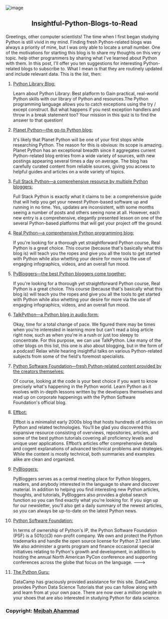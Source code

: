 ![image](https://user-images.githubusercontent.com/56669333/212460259-270711fe-9b6e-491e-881a-a2e9f1315ac6.png)


<h2><p align="center">Insightful-Python-Blogs-to-Read</p></h2>
Greetings, other computer scientists! The time when I first began studying Python is still vivid in my mind. Finding fresh Python-related blogs was always a priority of mine, but I was only able to locate a small number. One of the motivations for starting this blog is to share my thoughts on this very topic. help other programmers by sharing what I've learned about Python with them. In this post, I'll offer you ten suggestions for interesting Python-related blogs to subscribe to. What I mean is that they are routinely updated and include relevant data. This is the list, then:

1. <a href="https://www.blog.pythonlibrary.org/"> Python Library Blog: </a>

    Learn about Python Library: Best platform to Gain practical, real-world Python skills with our library of Python and resources.The Python programming language    allows you to catch exceptions using the try / except construct. But what happens if you nest exception handlers and throw in a break statement too? Your mission in this quiz is to find the answer to that question! 
2. <a href="https://planetpython.org/"> Planet Python—the go-to Python blog: </a>

    It's likely that Planet Python will be one of your first stops while researching Python. The reason for this is obvious: its scope is amazing. Planet Python has an exceptional breadth since it aggregates current Python-related blog entries from a wide variety of sources, with new postings appearing several times a day on average. The blog has carefully curated content from reliable sources, giving you access to helpful guides and articles on a wide variety of topics.

3. <a href="https://www.fullstackpython.com/blog.html"> Full Stack Python—a comprehensive resource by multiple Python bloggers: </a>

    Full Stack Python is exactly what it claims to be: a comprehensive guide that will help you get your newest Python-based software up and running in no time. Yes, updates are inconsistent, with some months seeing a number of posts and others seeing none at all. However, each new entry is a comprehensive, elegantly presented lesson on one of the several Python-based platforms that will get your project off the ground.
4. <a href="https://realpython.com/"> Real Python—a comprehensive Python programming blog: </a>

    If you're looking for a thorough yet straightforward Python course, Real Python is a great choice. This course (because that's basically what this blog is) will teach you the ropes and give you all the tools to get started with Python while also whetting your desire for more via the use of engaging infographics, videos, and an overall fun mood.

5. <a href="http://www.pybloggers.com/"> PyBloggers—the best Python bloggers come together: </a>

    If you're looking for a thorough yet straightforward Python course, Real Python is a great choice. This course (because that's basically what this blog is) will teach you the ropes and give you all the tools to get started with Python while also whetting your desire for more via the use of engaging infographics, videos, and an overall fun mood.
    
6. <a href="https://talkpython.fm/episodes/all"> TalkPython—a Python blog in audio form: </a>

    Okay, time for a total change of pace. We figured there may be times when you're interested in learning more but can't read a blog article right now, such as when you're in a rush or just too sleepy to concentrate. For this purpose, we can use TalkPython. Like many of the other blogs on this list, this one is also about blogging, but in the form of a podcast! Relax while hearing insightful talks on various Python-related subjects from some of the field's foremost specialists.
    
7. <a href="http://pyfound.blogspot.com/"> Python Software Foundation—fresh Python-related content provided by the creators themselves:</a>

    Of course, looking at the code is your best choice if you want to know precisely what's happening in the Python world. Learn Python as it evolves with in-depth lessons written by the developers themselves and read up on corporate happenings with the Python Software Foundation's official blog.
    
8. <a href="http://effbot.org/">Effbot:</a>

    Effbot is a minimalist early 2000s blog that hosts hundreds of articles on Python and related technologies. You’ll be glad you discovered this expansive resource consisting of overviews, repositories, articles, and some of the best python tutorials covering all proficiency levels and unique user applications. Effbot’s articles offer comprehensive details and cogent explanations of advanced technical problems and strategies. While the content is mostly technical, both summaries and examples alike are clean and organized.
    
9. <a href="https://www.pybloggers.com/">PyBloggers:</a>

    PyBloggers serves as a central meeting place for Python bloggers, readers, and anybody interested in the language to share and discover material. In addition to helping you find interesting new Python articles, thoughts, and tutorials, PyBloggers also provides a global search function so you can find exactly what you're looking for. If you sign up for our newsletter, you'll also get a daily summary of the newest articles, so you can always be up-to-date on the latest Python news.

10. <a href="https://www.python.org/psf-landing/">Python Software Foundation:</a>

    In terms of ownership of Python's IP, the Python Software Foundation (PSF) is a 501(c)(3) non-profit company. We own and protect the Python trademarks and handle the open source license for Python 2.1 and later. We also administer a grants program and finance occasional special initiatives relating to Python's growth and development, in addition to hosting the annual North American PyCon conference and supporting conferences across the globe that focus on the language.
--->

11. <a href="https://thepythonguru.com/"> The Python Guru:</a>

    DataCamp has graciously provided assistance for this site. DataCamp provides Python Data Science Tutorials that you can follow along with and learn from at your own pace. There are now over a million people in your shoes that are also interested in studying Python for data science.
    
    
### Copyright: <a href="https://github.com/ahammadmejbah">Mejbah Ahammad</a>

